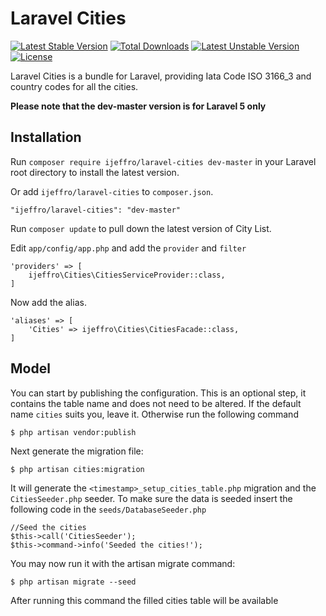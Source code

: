 # Laravel Cities

[![Latest Stable Version](https://poser.pugx.org/ijeffro/laravel-cities/v/stable)](https://packagist.org/packages/ijeffro/laravel-cities)
[![Total Downloads](https://poser.pugx.org/ijeffro/laravel-cities/downloads)](https://packagist.org/packages/ijeffro/laravel-cities)
[![Latest Unstable Version](https://poser.pugx.org/ijeffro/laravel-cities/v/unstable)](https://packagist.org/packages/ijeffro/laravel-cities)
[![License](https://poser.pugx.org/ijeffro/laravel-cities/license)](https://packagist.org/packages/ijeffro/laravel-cities)

Laravel Cities is a bundle for Laravel, providing Iata Code ISO 3166_3 and country codes for all the cities.

**Please note that the dev-master version is for Laravel 5 only**

## Installation

Run `composer require ijeffro/laravel-cities dev-master` in your Laravel root directory to install the latest version.

Or add `ijeffro/laravel-cities` to `composer.json`.

    "ijeffro/laravel-cities": "dev-master"

Run `composer update` to pull down the latest version of City List.

Edit `app/config/app.php` and add the `provider` and `filter`

    'providers' => [
        ijeffro\Cities\CitiesServiceProvider::class,
    ]

Now add the alias.

    'aliases' => [
        'Cities' => ijeffro\Cities\CitiesFacade::class,
    ]


## Model

You can start by publishing the configuration. This is an optional step, it contains the table name and does not need to be altered. If the default name `cities` suits you, leave it. Otherwise run the following command

    $ php artisan vendor:publish

Next generate the migration file:

    $ php artisan cities:migration

It will generate the `<timestamp>_setup_cities_table.php` migration and the `CitiesSeeder.php` seeder. To make sure the data is seeded insert the following code in the `seeds/DatabaseSeeder.php`

    //Seed the cities
    $this->call('CitiesSeeder');
    $this->command->info('Seeded the cities!');

You may now run it with the artisan migrate command:

    $ php artisan migrate --seed

After running this command the filled cities table will be available
